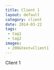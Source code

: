 ```yaml
---
title: Client 1
layout: default
category: client
date: 2014-03-22
tags:
 - tag1
 - tag2
images:
 - 200&text=Client1
---
```


Client 1
